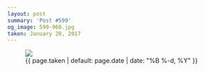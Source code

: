 ```yaml
---
layout: post
summary: 'Post #599'
og_image: 599-960.jpg
taken: January 20, 2017
---
```


<figure class="post">
<img sizes="(min-width: 700px) 50vw, calc(100vw - 2rem)" src="{{ site.assets_url }}/599-480.jpg" srcset="{{ site.assets_url }}/599-240.jpg 240w, {{ site.assets_url }}/599-480.jpg 480w, {{ site.assets_url }}/599-720.jpg 720w, {{ site.assets_url }}/599-960.jpg 960w"/>
<figcaption>
<time>{{ page.taken | default: page.date | date: "%B %-d, %Y" }}</time>
</figcaption>
</figure>
